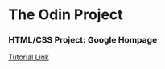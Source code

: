 The Odin Project
===============
<html>
<body>
<h3> HTML/CSS Project: Google Hompage </h3>
<a href="http://www.theodinproject.com/web-development-101/html-css?ref=lnav">Tutorial Link</a>
</body>
</html>